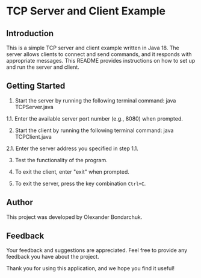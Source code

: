 # TCP Server and Client Example

## Introduction
This is a simple TCP server and client example written in Java 18. The server allows clients to connect and send commands, and it responds with appropriate messages. This README provides instructions on how to set up and run the server and client.

## Getting Started

1. Start the server by running the following terminal command: java TCPServer.java

1.1. Enter the available server port number (e.g., 8080) when prompted.

2. Start the client by running the following terminal command: java TCPClient.java

2.1. Enter the server address you specified in step 1.1.

3. Test the functionality of the program.

4. To exit the client, enter "exit" when prompted.

5. To exit the server, press the key combination `Ctrl+C`.

## Author
This project was developed by Olexander Bondarchuk.

## Feedback
Your feedback and suggestions are appreciated. Feel free to provide any feedback you have about the project.

Thank you for using this application, and we hope you find it useful!

